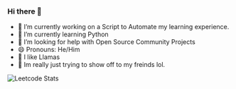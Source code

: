 ### Hi there 👋

<!--
**TheLlamainator/TheLlamainator** is a ✨ _special_ ✨ repository because its `README.md` (this file) appears on your GitHub profile.

Here are some ideas to get you started:

- 🔭 I’m currently working on a Script to Automate my learning experience.
- 🌱 I’m currently learning Python
- 🤔 I’m looking for help with Open Source Community Projects
- 😄 Pronouns: He/Him
-->
- 🔭 I’m currently working on a Script to Automate my learning experience.
- 🌱 I’m currently learning Python
- 🤔 I’m looking for help with Open Source Community Projects
- 😄 Pronouns: He/Him
- 🦙 I like Llamas
- 🌴 Im really just trying to show off to my freinds lol.

![Leetcode Stats](https://leetcard.jacoblin.cool/TheLlamainator?theme=unicorn&font=Mina)
